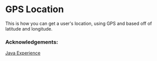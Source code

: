 # GPS Location

This is how you can get a user's location, using GPS and based off of latitude and longitude.


### Acknowledgements: 
<a href="https://www.youtube.com/channel/UCvCV3W5Vobz70t87FWomLgw">Java Experience</a>
